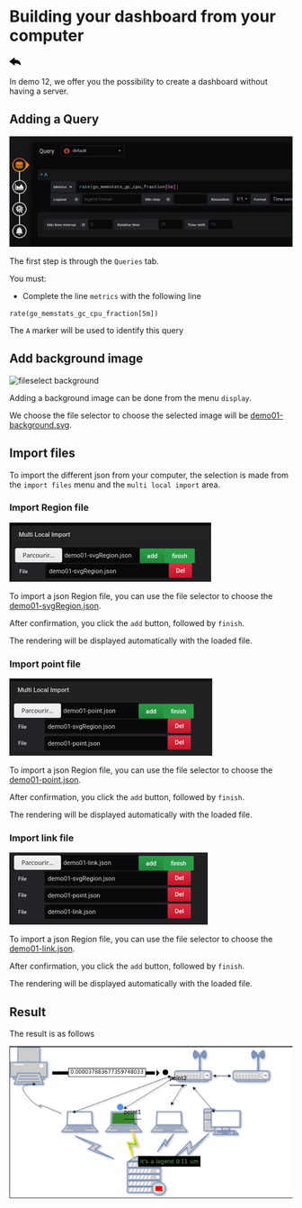 # Building your dashboard from your computer
[![](../../screenshots/other/Go-back.png)](README.md)

In demo 12, we offer you the possibility to create a dashboard without having a server.



## Adding a Query


![step 05](../../screenshots/demo/tutorial01/step05.jpg)


The first step is through the `Queries` tab.

You must:

- Complete the line `metrics` with the following line

```
rate(go_memstats_gc_cpu_fraction[5m]) 
```

The `A` marker will be used to identify this query




## Add background image

![fileselect background](../../screenshots/demo/tutorial12/background.jpg)

Adding a background image can be done from the menu `display`.


We choose the file selector to choose the selected image will be [demo01-background.svg](../../resource/demo01-background.svg). 


## Import files 


To import the different json from your computer, the selection is made from the `import files` menu and the `multi local import` area.


### Import Region file

![fileselect region](../../screenshots/demo/tutorial12/region.png)

To import a json Region file, you can use the file selector to choose the [demo01-svgRegion.json](../../resource/demo01-svgRegion.json).

After confirmation, you click the `add` button, followed by `finish`.

The rendering will be displayed automatically with the loaded file.


### Import point file

![fileselect region](../../screenshots/demo/tutorial12/point.png)

To import a json Region file, you can use the file selector to choose the [demo01-point.json](../../resource/demo01-point.json).

After confirmation, you click the `add` button, followed by `finish`.

The rendering will be displayed automatically with the loaded file.



### Import link file

![fileselect region](../../screenshots/demo/tutorial12/link.png)

To import a json Region file, you can use the file selector to choose the [demo01-link.json](../../resource/demo01-link.json).

After confirmation, you click the `add` button, followed by `finish`.

The rendering will be displayed automatically with the loaded file.


## Result

The result is as follows

![resultat](../../screenshots/demo/tutorial12/resultat.png)

